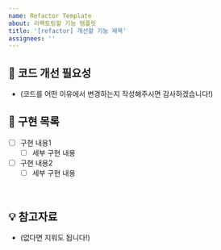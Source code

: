```yaml
---
name: Refactor Template
about: 리팩토링할 기능 템플릿
title: '[refactor] 개선할 기능 제목'
assignees: ''
---
```


## 🤔 코드 개선 필요성

- (코드를 어떤 이유에서 변경하는지 작성해주시면 감사하겠습니다!)

## 📝 구현 목록

- [ ] 구현 내용1
  - [ ] 세부 구현 내용
- [ ] 구현 내용2
  - [ ] 세부 구현 내용

<br>

## 💡 참고자료

- (없다면 지워도 됩니다!)
